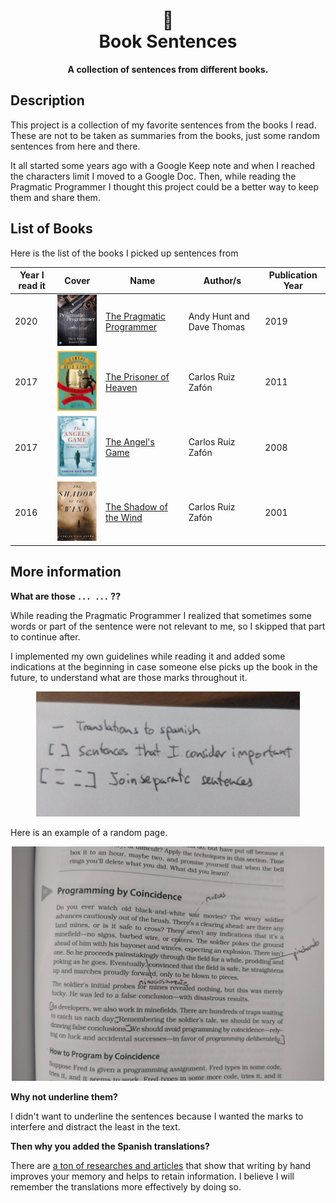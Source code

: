 <h1 align="center">
        📖 <br>
      Book Sentences
</h1>

<p align="center">
      <b>A collection of sentences from different books.</b>
</p> 

## Description

This project is a collection of my favorite sentences from the books I read. These are not to be taken as summaries from the books, just some random sentences from here and there. 

It all started some years ago with a Google Keep note and when I reached the characters limit I moved to a Google Doc. Then, while reading the Pragmatic Programmer I thought this project could be a better way to keep them and share them.

## List of Books

Here is the list of the books I picked up sentences from

| Year I read it | Cover | Name | Author/s | Publication Year |
|----------------|-------|------|----------|------------------|
| 2020 | <img width="100"  src="./the-pragmatic-programmer/the-pragmatic-programmer.png" />|[The Pragmatic Programmer](./the-pragmatic-programmer)|Andy Hunt and Dave Thomas | 2019|
| 2017 |<img width="100"  src="./the-prisoner-of-heaven/the-prisoner-of-heaven.png" /> | [The Prisoner of Heaven](./the-prisoner-of-heaven)| Carlos Ruiz Zafón | 2011|
| 2017 |<img width="100"  src="./the-angels-game/the-angels-game.png" /> | [The Angel's Game](./the-angels-game)| Carlos Ruiz Zafón | 2008|
| 2016 |<img width="100"  src="./the-shadow-of-the-wind/the-shadow-of-the-wind.png" /> | [The Shadow of the Wind](./the-shadow-of-the-wind)| Carlos Ruiz Zafón | 2001|
## More information

**What are those `... ...` ??**

While reading the Pragmatic Programmer I realized that sometimes some words or part of the sentence were not relevant to me, so I skipped that part to continue after.

I implemented my own guidelines while reading it and added some indications at the beginning in case someone else picks up the book in the future, to understand what are those marks throughout it.

<p align="center">
    <img  height="200"  alt="Guidelines" src="./assets/guidelines.jpg" />
</p>

Here is an example of a random page.

<p align="center">
    <img  width="500"  alt="Guidelines Example" src="./assets/guidelines_example.jpg" />
</p>

**Why not underline them?**

I didn't want to underline the sentences because I wanted the marks to interfere and distract the least in the text.
      
**Then why you added the Spanish translations?**

There are [a ton of researches and articles](https://www.google.com/search?q=Writing+by+hand+to+retain+information&oq=Writing+by+hand+to+retain+information) that show that writing by hand improves your memory and helps to retain information. I believe I will remember the translations more effectively by doing so.
